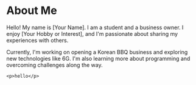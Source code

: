 <!DOCTYPE html>
<html lang="en">
<head>
    <meta charset="UTF-8">
    <meta name="viewport" content="width=device-width, initial-scale=1.0">
  </head>
<body>
    <h1>About Me</h1>
    <p>Hello! My name is [Your Name]. I am a student and a business owner. I enjoy [Your Hobby or Interest], and I'm passionate about sharing my experiences with others.</p>
    <p>Currently, I'm working on opening a Korean BBQ business and exploring new technologies like 6G. I'm also learning more about programming and overcoming challenges along the way.</p>


    <p>hello</p>
</body>
</html>
